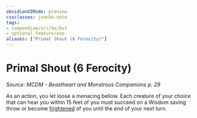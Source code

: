 ```yaml
---
obsidianUIMode: preview
cssclasses: json5e-note
tags:
- compendium/src/5e/bst
- optional-feature/exp
aliases: ["Primal Shout (6 Ferocity)"]
---
```

# Primal Shout (6 Ferocity)
*Source: MCDM - Beastheart and Monstrous Companions p. 29* 

As an action, you let loose a menacing bellow. Each creature of your choice that can hear you within 15 feet of you must succeed on a Wisdom saving throw or become [frightened](../../../Rules%20&%20Options/5e%20Rules/conditions.md##frightened) of you until the end of your next turn.